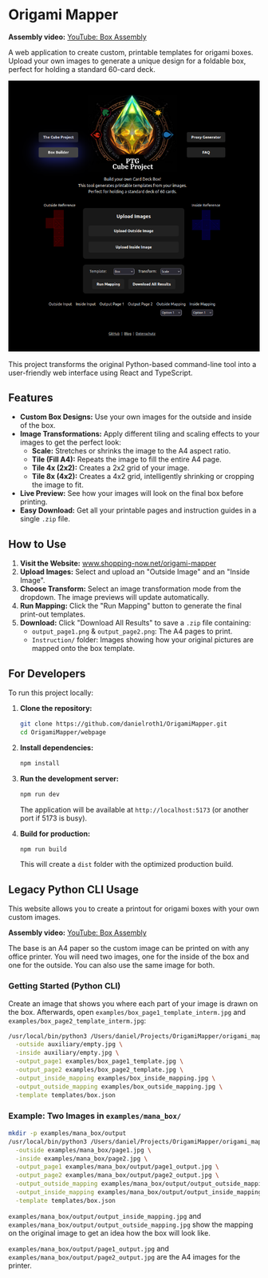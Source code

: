 # Origami Mapper

**Assembly video:**
[YouTube: Box Assembly](https://www.youtube.com/watch?v=E-NGbi4VIIs)

A web application to create custom, printable templates for origami boxes. Upload your own images to generate a unique design for a foldable box, perfect for holding a standard 60-card deck.

![Screenshot of Origami Mapper](.doc/2025-08-10_21-39.png)



This project transforms the original Python-based command-line tool into a user-friendly web interface using React and TypeScript.

## Features

- **Custom Box Designs:** Use your own images for the outside and inside of the box.
- **Image Transformations:** Apply different tiling and scaling effects to your images to get the perfect look:
  - **Scale:** Stretches or shrinks the image to the A4 aspect ratio.
  - **Tile (Fill A4):** Repeats the image to fill the entire A4 page.
  - **Tile 4x (2x2):** Creates a 2x2 grid of your image.
  - **Tile 8x (4x2):** Creates a 4x2 grid, intelligently shrinking or cropping the image to fit.
- **Live Preview:** See how your images will look on the final box before printing.
- **Easy Download:** Get all your printable pages and instruction guides in a single `.zip` file.

## How to Use

1.  **Visit the Website:** www.shopping-now.net/origami-mapper
2.  **Upload Images:** Select and upload an "Outside Image" and an "Inside Image".
3.  **Choose Transform:** Select an image transformation mode from the dropdown. The image previews will update automatically.
4.  **Run Mapping:** Click the "Run Mapping" button to generate the final print-out templates.
5.  **Download:** Click "Download All Results" to save a `.zip` file containing:
    - `output_page1.png` & `output_page2.png`: The A4 pages to print.
    - `Instruction/` folder: Images showing how your original pictures are mapped onto the box template.

## For Developers

To run this project locally:

1.  **Clone the repository:**
    ```sh
    git clone https://github.com/danielroth1/OrigamiMapper.git
    cd OrigamiMapper/webpage
    ```

2.  **Install dependencies:**
    ```sh
    npm install
    ```

3.  **Run the development server:**
    ```sh
    npm run dev
    ```
    The application will be available at `http://localhost:5173` (or another port if 5173 is busy).

4.  **Build for production:**
    ```sh
    npm run build
    ```
    This will create a `dist` folder with the optimized production build.



## Legacy Python CLI Usage

This website allows you to create a printout for origami boxes with your own custom images.

**Assembly video:**
[YouTube: Box Assembly](https://www.youtube.com/watch?v=E-NGbi4VIIs)

The base is an A4 paper so the custom image can be printed on with any office printer.
You will need two images, one for the inside of the box and one for the outside. You can also use the same image for both.

### Getting Started (Python CLI)

Create an image that shows you where each part of your image is drawn on the box.
Afterwards, open `examples/box_page1_template_interm.jpg` and `examples/box_page2_template_interm.jpg`:

```sh
/usr/local/bin/python3 /Users/daniel/Projects/OrigamiMapper/origami_mapper.py \
  -outside auxiliary/empty.jpg \
  -inside auxiliary/empty.jpg \
  -output_page1 examples/box_page1_template.jpg \
  -output_page2 examples/box_page2_template.jpg \
  -output_inside_mapping examples/box_inside_mapping.jpg \
  -output_outside_mapping examples/box_outside_mapping.jpg \
  -template templates/box.json
```

### Example: Two Images in `examples/mana_box/`

```sh
mkdir -p examples/mana_box/output
/usr/local/bin/python3 /Users/daniel/Projects/OrigamiMapper/origami_mapper.py \
  -outside examples/mana_box/page1.jpg \
  -inside examples/mana_box/page2.jpg \
  -output_page1 examples/mana_box/output/page1_output.jpg \
  -output_page2 examples/mana_box/output/page2_output.jpg \
  -output_outside_mapping examples/mana_box/output/output_outside_mapping.jpg \
  -output_inside_mapping examples/mana_box/output/output_inside_mapping.jpg \
  -template templates/box.json
```

`examples/mana_box/output/output_inside_mapping.jpg` and `examples/mana_box/output/output_outside_mapping.jpg` show the mapping on the original image to get an idea how the box will look like.

`examples/mana_box/output/page1_output.jpg` and `examples/mana_box/output/page2_output.jpg` are the A4 images for the printer.

